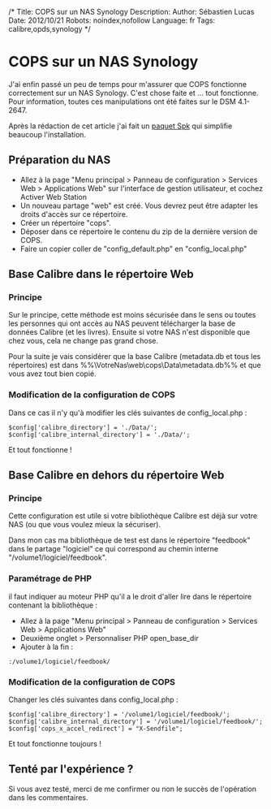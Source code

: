 /*
Title: COPS sur un NAS Synology
Description: 
Author: Sébastien Lucas
Date: 2012/10/21
Robots: noindex,nofollow
Language: fr
Tags: calibre,opds,synology
*/
# COPS sur un NAS Synology

J'ai enfin passé un peu de temps pour m'assurer que COPS fonctionne correctement sur un NAS Synology. C'est chose faite et ... tout fonctionne. Pour information, toutes ces manipulations ont été faites sur le DSM 4.1-2647.

Après la rédaction de cet article j'ai fait un [paquet Spk](/blog/cops-spk-available) qui simplifie beaucoup l'installation.

## Préparation du NAS

* Allez à la page "Menu principal > Panneau de configuration > Services Web > Applications Web" sur l'interface de gestion utilisateur, et cochez Activer Web Station
* Un nouveau partage "web" est créé. Vous devrez peut être adapter les droits d'accès sur ce répertoire.
* Créer un répertoire "cops".
* Déposer dans ce répertoire le contenu du zip de la dernière version de COPS.
* Faire un copier coller de "config_default.php" en "config_local.php"

## Base Calibre dans le répertoire Web

### Principe
Sur le principe, cette méthode est moins sécurisée dans le sens ou toutes les personnes qui ont accès au NAS peuvent télécharger la base de données Calibre (et les livres). Ensuite si votre NAS n'est disponible que chez vous, cela ne change pas grand chose.

Pour la suite je vais considérer que la base Calibre (metadata.db et tous les répertoires) est dans %%\\VotreNas\web\cops\Data\metadata.db%% et que vous avez tout bien copié.

### Modification de la configuration de COPS

Dans ce cas il n'y qu'à modifier les clés suivantes de config_local.php :

```
$config['calibre_directory'] = './Data/';
$config['calibre_internal_directory'] = './Data/';
```

Et tout fonctionne !

## Base Calibre en dehors du répertoire Web

### Principe
Cette configuration est utile si votre bibliothèque Calibre est déjà sur votre NAS (ou que vous voulez mieux la sécuriser).

Dans mon cas ma bibliothèque de test est dans le répertoire "feedbook" dans le partage "logiciel" ce qui correspond au chemin interne "/volume1/logiciel/feedbook".

### Paramétrage de PHP

il faut indiquer au moteur PHP qu'il a le droit d'aller lire dans le répertoire contenant la bibliothèque :

* Allez à la page "Menu principal > Panneau de configuration > Services Web > Applications Web"
* Deuxième onglet > Personnaliser PHP open_base_dir 
* Ajouter à la fin :

```
:/volume1/logiciel/feedbook/
```

### Modification de la configuration de COPS

Changer les clés suivantes dans config_local.php :

```
$config['calibre_directory'] = '/volume1/logiciel/feedbook/';
$config['calibre_internal_directory'] = '/volume1/logiciel/feedbook/'; 
$config['cops_x_accel_redirect'] = "X-Sendfile";
```

Et tout fonctionne toujours !

## Tenté par l'expérience ?

Si vous avez testé, merci de me confirmer ou non le succès de l'opération dans les commentaires.
